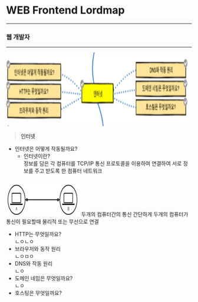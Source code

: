 # WEB Frontend Lordmap
----------------------
### 웹 개발자
---------------

<img src="로드맵_인터넷.png" width="100%" height="200px">

> __인터넷__
+ 인터넷은 어떻게 작동될까요?   
  + 인터넷이란?   
 정보를 담은 각 컴퓨터를 TCP/IP 통신 프로토콜을 이용하여 연결하여 서로 정보를 주고 받도록 한 컴퓨터 네트워크
<img src="두 컴퓨터 연결.png" width="200px" height="100px"> 
 두개의 컴퓨터간의 통신      
 간단하게 두개의 컴퓨터가 통신이 필요할때 물리적 또는 무선으로 연결

+ HTTP는 무엇일까요?   
ㄴㅇㄴㅇ
+ 브라우저와 동작 원리   
ㄴㅇㅁㅇ
+ DNS와 작동 원리   
ㄴㅇ
+ 도메인 네밈은 무엇일까요?   
ㄴㅇ
+ 호스팅은 무엇일까요?   



